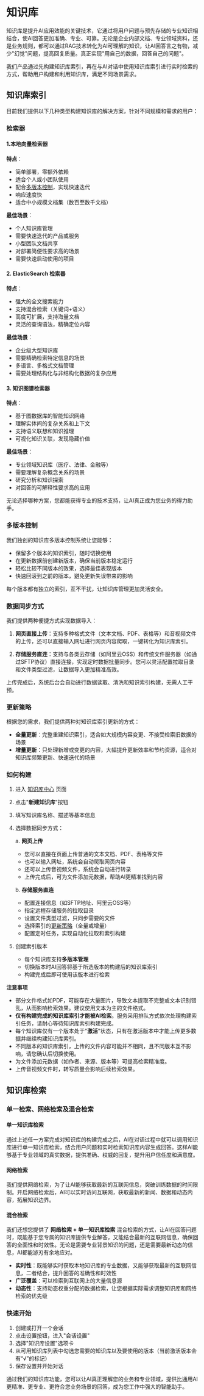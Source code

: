 # 知识库

知识库是提升AI应用效能的关键技术，它通过将用户问题与预先存储的专业知识相结合，使AI回答更加准确、专业、可靠。无论是企业内部文档、专业领域资料，还是业务规则，都可以通过RAG技术转化为AI可理解的知识，让AI回答言之有物，减少"幻觉"问题，提高回复质量。真正实现"用自己的数据，回答自己的问题"。

我们产品通过先构建知识库索引，再在与AI对话中使用知识库索引进行实时检索的方式，帮助用户构建和利用知识库，满足不同场景需求。

## 知识库索引

目前我们提供以下几种类型构建知识库的解决方案，针对不同规模和需求的用户：

### 检索器

#### 1.本地向量检索器

**特点**：
- 简单部署，零额外依赖
- 适合个人或小团队使用
- 配合[多版本控制](#多版本控制)，实现快速迭代
- 响应速度快
- 适合中小规模文档集（数百至数千文档）

**最佳场景**：
- 个人知识库管理
- 需要快速迭代的产品或服务
- 小型团队文档共享
- 对部署简便性要求高的场景
- 需要快速启动使用的项目

#### 2. ElasticSearch 检索器

**特点**：
- 强大的全文搜索能力
- 支持混合检索（关键词+语义）
- 高度可扩展，支持海量文档
- 灵活的查询语法，精确定位内容

**最佳场景**：
- 企业级大型知识库
- 需要精确检索特定信息的场景
- 多语言、多格式文档管理
- 需要处理结构化与非结构化数据的复杂应用

#### 3. 知识图谱检索器

**特点**：
- 基于图数据库的智能知识网络
- 理解实体间的复杂关系和上下文
- 支持语义联想和知识推理
- 可视化知识关联，发现隐藏价值

**最佳场景**：
- 专业领域知识库（医疗、法律、金融等）
- 需要理解复杂概念关系的场景
- 研究分析和知识探索
- 对回答的可解释性要求高的应用


无论选择哪种方案，您都能获得专业的技术支持，让AI真正成为您业务的得力助手。

### 多版本控制

我们独创的知识库多版本控制系统让您能够：

- 保留多个版本的知识索引，随时切换使用
- 在更新数据前创建新版本，确保当前版本稳定运行
- 轻松比较不同版本的效果，选择最佳表现版本
- 快速回滚到之前的版本，避免更新失误带来的影响

每个版本都有独立的索引，互不干扰，让知识库管理更加灵活安全。

### 数据同步方式

我们提供两种便捷方式实现数据导入：

1. **网页直接上传**：支持多种格式文件（文本文档、PDF、表格等）和音视频文件的上传，还可以直接输入网址进行网页内容爬取，一键转化为知识库索引。

2. **存储服务直连**：支持与各类云存储（如阿里云OSS）和传统文件服务器（如通过SFTP协议）直接连接，实现定时数据批量同步。您可以灵活配置拉取目录和文件类型过滤，让数据导入更加精准高效。

上传完成后，系统后台会自动进行数据读取、清洗和知识索引构建，无需人工干预。

### 更新策略

根据您的需求，我们提供两种对知识库索引更新的方式：

- **全量更新**：完整重建知识索引，适合如大规模内容变更、不接受检索旧数据的场景
- **增量更新**：只处理新增或变更的内容，大幅提升更新效率和节约资源，适合对知识库频繁更新、快速迭代的场景


### 如何构建

1. 进入 [知识库中心](https://chat.i-lingro.com/#/global-settings/knowledge-bases) 页面
2. 点击"**新建知识库**"按钮
3. 填写知识库名称、描述等基本信息
4. 选择数据同步方式：

    a. **网页上传**

   - 您可以直接在页面上传普通的文本文档、PDF、表格等文件
   - 也可以输入网址，系统会自动爬取网页内容
   - 还可以上传音视频文件，系统会自动进行转录
   - 上传完成后，可为文件添加元数据，帮助AI更精准找到内容

    b. **存储服务直连**

    - 配置连接信息（如SFTP地址、阿里云OSS等）
    - 指定远程存储服务的拉取目录
    - 设置文件类型过滤，只同步需要的文件
    - 选择索引的[更新策略](#更新策略)（全量或增量）
    - 配置定时任务，实现自动化拉取和索引构建

5. 创建索引版本

   - 每个知识库支持**多版本管理**
   - 切换版本时AI回答将基于所选版本的构建后的知识库索引
   - 构建完成后即可使用该版本进行检索

**注意事项**

* 部分文件格式如PDF，可能存在大量图片，导致文本提取不完整或文本识别错乱，从而影响检索效果。建议使用文本为主的文件格式。
* **仅有构建完成的知识库索引才能被AI检索**。服务采用排队方式依次处理构建索引任务，请耐心等待知识库索引构建完成。
* 每个知识库仅有一个版本处于"**激活**"状态，只有在激活版本中才能上传更多数据并继续构建知识库索引。
* 不同版本的知识库索引，上传的文件内容可能并不相同，且不同版本互不影响，请您确认后切换使用。
* 为文件添加元数据（如作者、来源、版本等）可提高检索精准度。
* 上传音视频文件时，转写质量会影响后续检索效果。

## 知识库检索

### 单一检索、网络检索及混合检索

#### 单一知识库检索

通过上述任一方案完成对知识库的构建完成之后，AI在对话过程中就可以调用知识库进行单一知识库检索，结合用户问题和实时检索知识库内容生成回答。这样AI能够基于专业领域的真实数据，提供准确、权威的回复，提升用户信任度和满意度。

#### 网络检索

我们提供网络检索，为了让AI能够获取最新的互联网信息，突破训练数据的时间限制。开启网络检索后，AI可以实时访问互联网，获取最新的新闻、数据和动态内容，拓展知识边界。

#### 混合检索

我们还想您提供了 **网络检索 + 单一知识库检索** 混合检索的方式，让AI在回答问题时，既能基于您专属的知识库提供专业解答，又能结合最新的互联网信息，确保回答的全面性和时效性。无论是需要专业背景知识的问题，还是需要最新动态的信息，AI都能游刃有余地应对。

- **实时性**：既能够实时获取本地知识库的专业数据，又能够获取最新的互联网信息，二者结合，提升回答的准确性和时效性
- **广泛覆盖**：可以检索到互联网上的大量信息源
- **动态性**：支持动态权重分配的数据检索，让您根据实际需求调整知识库和网络检索的优先级

### 快速开始

1. 创建或打开一个会话
2. 点击设置按钮，进入"会话设置"
3. 选择"知识库设置"选项卡
4. 从可用知识库列表中勾选您需要的知识库以及要使用的版本（当前激活版本会有“√”的标记）
5. 保存设置并开始对话

通过我们的知识库功能，您可以让AI真正理解您的业务和专业领域，提供比通用AI更精准、更专业、更符合您业务场景的回答，成为您工作中强大的智能助手。

